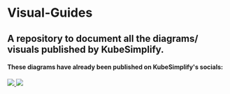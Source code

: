 # Visual-Guides
## A repository to document all the diagrams/ visuals published by KubeSimplify.

#### These diagrams have already been published on KubeSimplify's socials:
<p align="left">
<a href = "https://twitter.com/kubesimplify"><img src="https://img.icons8.com/color/48/000000/twitter--v1.png"</a>  
<a href = "https://www.linkedin.com/company/kubesimplify/"><img src="https://img.icons8.com/fluent/48/000000/linkedin.png"/></a> 
